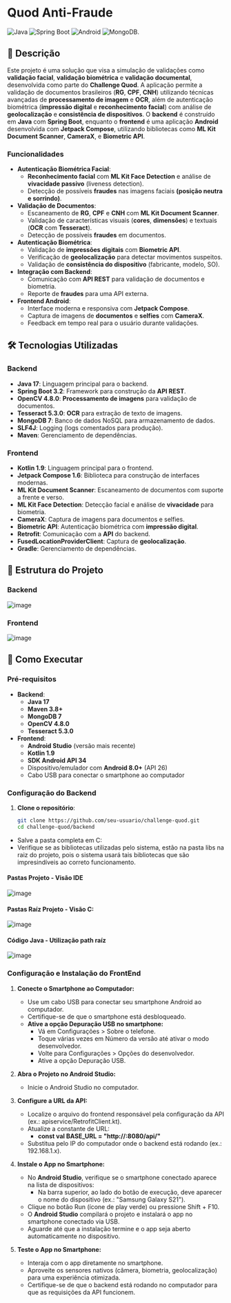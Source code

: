 # Quod Anti-Fraude

![Java](https://img.shields.io/badge/Java-17-orange) ![Spring Boot](https://img.shields.io/badge/Spring_Boot-3.2-green) ![Android](https://img.shields.io/badge/Android-Jetpack_Compose-blue) ![MongoDB](https://img.shields.io/badge/MongoDB-7-green).

## 📖 **Descrição**

Este projeto é uma solução que visa a simulação de validações como **validação facial**, **validação biométrica** e **validação documental**, desenvolvida como parte do **Challenge Quod**. 
A aplicação permite a validação de documentos brasileiros (**RG**, **CPF**, **CNH**) utilizando técnicas avançadas de **processamento de imagem** e **OCR**, além de autenticação biométrica (**impressão digital** e **reconhecimento facial**) com análise de **geolocalização** e **consistência de dispositivos**. 
O **backend** é construído em **Java** com **Spring Boot**, enquanto o **frontend** é uma aplicação **Android** desenvolvida com **Jetpack Compose**, utilizando bibliotecas como **ML Kit Document Scanner**, **CameraX**, e **Biometric API**.


### **Funcionalidades**


- **Autenticação Biométrica Facial**:
  - **Reconhecimento facial** com **ML Kit Face Detection** e análise de **vivacidade passivo** (liveness detection).
  - Detecção de possíveis **fraudes** nas imagens faciais **(posição neutra e sorrindo)**.
- **Validação de Documentos**:
  - Escaneamento de **RG**, **CPF** e **CNH** com **ML Kit Document Scanner**.
  - Validação de características visuais (**cores**, **dimensões**) e textuais (**OCR** com **Tesseract**).
  - Detecção de possíveis **fraudes** em documentos.
- **Autenticação Biométrica**:
  - Validação de **impressões digitais** com **Biometric API**.
  - Verificação de **geolocalização** para detectar movimentos suspeitos.
  - Validação de **consistência do dispositivo** (fabricante, modelo, SO).
- **Integração com Backend**:
  - Comunicação com **API REST** para validação de documentos e biometria.
  - Reporte de **fraudes** para uma API externa.
- **Frontend Android**:
  - Interface moderna e responsiva com **Jetpack Compose**.
  - Captura de imagens de **documentos** e **selfies** com **CameraX**.
  - Feedback em tempo real para o usuário durante validações.

## 🛠️ **Tecnologias Utilizadas**

### **Backend**

- **Java 17**: Linguagem principal para o backend.
- **Spring Boot 3.2**: Framework para construção da **API REST**.
- **OpenCV 4.8.0**: **Processamento de imagens** para validação de documentos.
- **Tesseract 5.3.0**: **OCR** para extração de texto de imagens.
- **MongoDB 7**: Banco de dados NoSQL para armazenamento de dados.
- **SLF4J**: Logging (logs comentados para produção).
- **Maven**: Gerenciamento de dependências.

### **Frontend**

- **Kotlin 1.9**: Linguagem principal para o frontend.
- **Jetpack Compose 1.6**: Biblioteca para construção de interfaces modernas.
- **ML Kit Document Scanner**: Escaneamento de documentos com suporte a frente e verso.
- **ML Kit Face Detection**: Detecção facial e análise de **vivacidade** para biometria.
- **CameraX**: Captura de imagens para documentos e selfies.
- **Biometric API**: Autenticação biométrica com **impressão digital**.
- **Retrofit**: Comunicação com a **API** do backend.
- **FusedLocationProviderClient**: Captura de **geolocalização**.
- **Gradle**: Gerenciamento de dependências.

## 📂 **Estrutura do Projeto**

### **Backend**

![image](https://github.com/user-attachments/assets/ab17e8d3-e7ca-4cc4-81e7-d325ac6d9f2c)

### **Frontend**

![image](https://github.com/user-attachments/assets/95780543-d9bf-4b01-9e01-02e304d0cd24)


## 🚀 **Como Executar**

### **Pré-requisitos**

- **Backend**:
  - **Java 17**
  - **Maven 3.8+**
  - **MongoDB 7**
  - **OpenCV 4.8.0**
  - **Tesseract 5.3.0**
- **Frontend**:
  - **Android Studio** (versão mais recente)
  - **Kotlin 1.9**
  - **SDK Android API 34**
  - Dispositivo/emulador com **Android 8.0+** (API 26)
  - Cabo USB para conectar o smartphone ao computador

 ### **Configuração do Backend**

1. **Clone o repositório**:
   ```bash
   git clone https://github.com/seu-usuario/challenge-quod.git
   cd challenge-quod/backend
  - Salve a pasta completa em C:
  - Verifique se as bibliotecas utilizadas pelo sistema, estão na pasta libs na raiz do projeto, pois o sistema usará tais bibliotecas que são impresindíveis ao correto funcionamento.


 #### **Pastas Projeto - Visão IDE**
  ![image](https://github.com/user-attachments/assets/71185fdd-96a5-45d1-835b-7b538cde1265)

#### **Pastas Raíz Projeto - Visão C:**
  ![image](https://github.com/user-attachments/assets/5d3f1108-8d87-4dad-a1a0-3d063c88f4bd)

#### **Código Java - Utilização path raíz**
  ![image](https://github.com/user-attachments/assets/5875b328-e8a4-482f-a6e5-91ad8d29b710)


### **Configuração e Instalação do FrontEnd**

1. **Conecte o Smartphone ao Computador:**
   - Use um cabo USB para conectar seu smartphone Android ao computador.
   - Certifique-se de que o smartphone está desbloqueado.
   - **Ative a opção Depuração USB no smartphone:**
      - Vá em Configurações > Sobre o telefone.
      - Toque várias vezes em Número da versão até ativar o modo desenvolvedor.
      - Volte para Configurações > Opções do desenvolvedor.
      - Ative a opção Depuração USB.


2. **Abra o Projeto no Android Studio:**
   - Inicie o Android Studio no computador.

  
3. **Configure a URL da API:**
   - Localize o arquivo do frontend responsável pela configuração da API (ex.: apiservice/RetrofitClient.kt).
   - Atualize a constante de URL:
     - **const val BASE_URL = "http://<seu-ip>:8080/api/"**
   - Substitua <seu-ip> pelo IP do computador onde o backend está rodando (ex.: 192.168.1.x).

  
4. **Instale o App no Smartphone:**
   - No **Android Studio**, verifique se o smartphone conectado aparece na lista de dispositivos:
     - Na barra superior, ao lado do botão de execução, deve aparecer o nome do dispositivo (ex.: "Samsung Galaxy S21").
   - Clique no botão Run (ícone de play verde) ou pressione Shift + F10.
   - O **Android Studio** compilará o projeto e instalará o app no smartphone conectado via USB.
   - Aguarde até que a instalação termine e o app seja aberto automaticamente no dispositivo.

    
5. **Teste o App no Smartphone:**
   - Interaja com o app diretamente no smartphone.
   - Aproveite os sensores nativos (câmera, biometria, geolocalização) para uma experiência otimizada.
   - Certifique-se de que o backend está rodando no computador para que as requisições da API funcionem.
